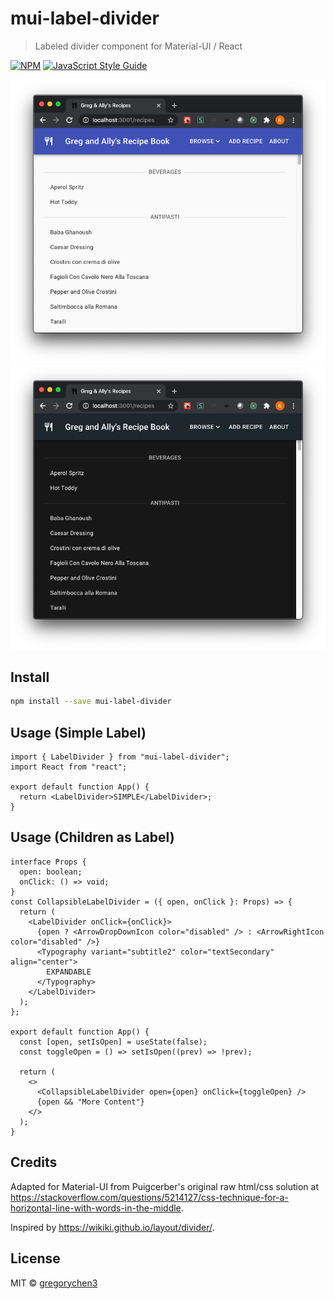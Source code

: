 # mui-label-divider

> Labeled divider component for Material-UI / React

[![NPM](https://img.shields.io/npm/v/mui-label-divider.svg)](https://www.npmjs.com/package/mui-label-divider) [![JavaScript Style Guide](https://img.shields.io/badge/code_style-standard-brightgreen.svg)](https://standardjs.com)

![Light theme](/screenshots/light.png?raw=true "Light Theme")
![Dark theme](/screenshots/dark.png?raw=true "Dark Theme")

## Install

```bash
npm install --save mui-label-divider
```

## Usage (Simple Label)

```tsx
import { LabelDivider } from "mui-label-divider";
import React from "react";

export default function App() {
  return <LabelDivider>SIMPLE</LabelDivider>;
}
```

## Usage (Children as Label)

```tsx
interface Props {
  open: boolean;
  onClick: () => void;
}
const CollapsibleLabelDivider = ({ open, onClick }: Props) => {
  return (
    <LabelDivider onClick={onClick}>
      {open ? <ArrowDropDownIcon color="disabled" /> : <ArrowRightIcon color="disabled" />}
      <Typography variant="subtitle2" color="textSecondary" align="center">
        EXPANDABLE
      </Typography>
    </LabelDivider>
  );
};

export default function App() {
  const [open, setIsOpen] = useState(false);
  const toggleOpen = () => setIsOpen((prev) => !prev);

  return (
    <>
      <CollapsibleLabelDivider open={open} onClick={toggleOpen} />
      {open && "More Content"}
    </>
  );
}
```

## Credits

Adapted for Material-UI from Puigcerber's original raw html/css solution at https://stackoverflow.com/questions/5214127/css-technique-for-a-horizontal-line-with-words-in-the-middle.

Inspired by https://wikiki.github.io/layout/divider/.

## License

MIT © [gregorychen3](https://github.com/gregorychen3)
